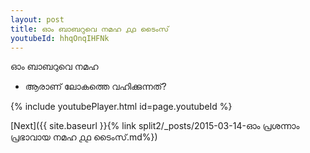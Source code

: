 ```yaml
---
layout: post
title: ഓം ബാബറുവെ നമഹ ൧൧ ടൈംസ്
youtubeId: hhqOnqIHFNk
---
```

 
 
 ഓം ബാബറുവെ നമഹ 
 
 -  ആരാണ് ലോകത്തെ വഹിക്കുന്നത്? 
 
  
 
  
 
 
 
 
 
 


{% include youtubePlayer.html id=page.youtubeId %}
 
[Next]({{ site.baseurl }}{% link  split2/_posts/2015-03-14-ഓം പ്രശന്നാം പ്രഭാവായ നമഹ ൧൧ ടൈംസ്.md%})
 
